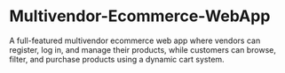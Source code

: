 # Multivendor-Ecommerce-WebApp
A full-featured multivendor ecommerce web app where vendors can register, log in, and manage their products, while customers can browse, filter, and purchase products using a dynamic cart system.
